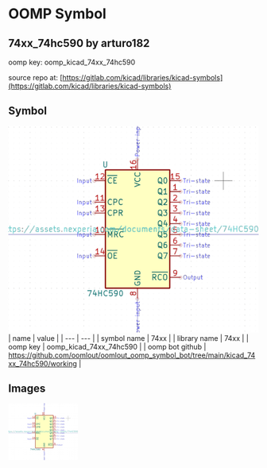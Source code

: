 # OOMP Symbol  
## 74xx_74hc590  by arturo182  
  
oomp key: oomp_kicad_74xx_74hc590  
  
source repo at: [https://gitlab.com/kicad/libraries/kicad-symbols](https://gitlab.com/kicad/libraries/kicad-symbols)  
## Symbol  
  
[![working.png](working_600.png)](working.png)  
| name | value | 
| --- | --- | 
| symbol name | 74xx | 
| library name | 74xx | 
| oomp key | oomp_kicad_74xx_74hc590 | 
| oomp bot github | https://github.com/oomlout/oomlout_oomp_symbol_bot/tree/main/kicad_74xx_74hc590/working | 
## Images  
  
[![working.png](working_140.png)](working.png)  
